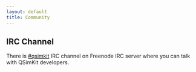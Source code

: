 ```yaml
---
layout: default
title: Community
---
```


## IRC Channel

There is [#qsimkit](irc://irc.freenode.net/qsimkit) IRC channel on Freenode IRC server where you can talk with QSimKit developers.

